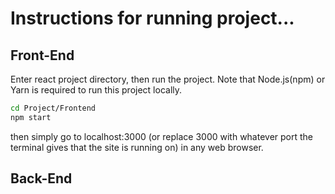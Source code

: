 # Instructions for running project...

## Front-End

Enter react project directory, then run the project. Note that Node.js(npm) or Yarn is required to run this project locally.

``` bash
cd Project/Frontend
npm start
```

then simply go to localhost:3000 (or replace 3000 with whatever port the terminal gives that the site is running on) in any web browser.

## Back-End
